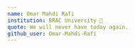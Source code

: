 ```yaml
---
name: Omar Mahdi Rafi 
institution: BRAC University 🚩 
quote: We will never have today again.
github_user: Omar-Mahdi-Rafi
---
```


